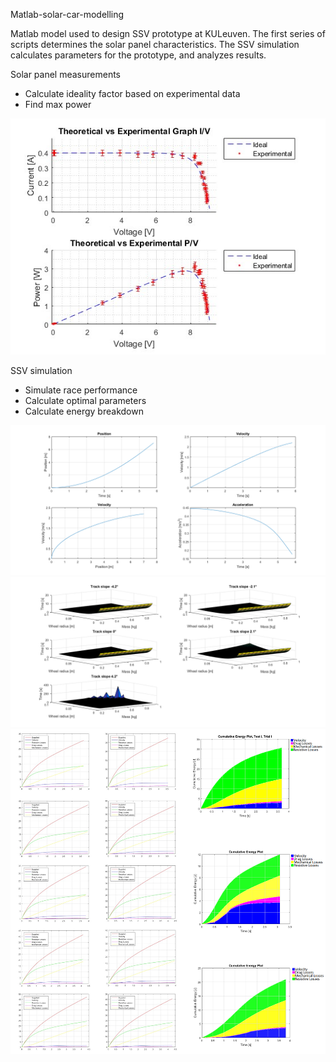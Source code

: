 Matlab-solar-car-modelling

Matlab model used to design SSV prototype at KULeuven.
The first series of scripts determines the solar panel characteristics.
The SSV simulation calculates parameters for the prototype, and analyzes results.

Solar panel measurements
* Calculate ideality factor based on experimental data
* Find max power

![Example](Examples/solar-panel-characteristics.jpg)

SSV simulation
* Simulate race performance
* Calculate optimal parameters
* Calculate energy breakdown

![Example](Examples/race-data.png)
![Example](Examples/optimization-surfaces.png)
![Example](Examples/energy-plots.png)
